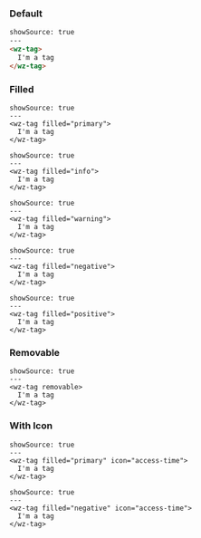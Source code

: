 ### Default

```html
showSource: true
---
<wz-tag>
  I'm a tag
</wz-tag>
```

### Filled

```html|span-2
showSource: true
---
<wz-tag filled="primary">
  I'm a tag
</wz-tag>
```

```html|span-2
showSource: true
---
<wz-tag filled="info">
  I'm a tag
</wz-tag>
```

```html|span-2
showSource: true
---
<wz-tag filled="warning">
  I'm a tag
</wz-tag>
```

```html|span-2
showSource: true
---
<wz-tag filled="negative">
  I'm a tag
</wz-tag>
```

```html|span-2
showSource: true
---
<wz-tag filled="positive">
  I'm a tag
</wz-tag>
```

### Removable

```html|span-2
showSource: true
---
<wz-tag removable>
  I'm a tag
</wz-tag>
```

### With Icon

```html|span-2
showSource: true
---
<wz-tag filled="primary" icon="access-time">
  I'm a tag
</wz-tag>
```

```html|span-2
showSource: true
---
<wz-tag filled="negative" icon="access-time">
  I'm a tag
</wz-tag>
```

